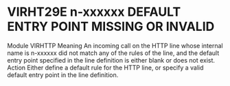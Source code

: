 # VIRHT29E n-xxxxxx DEFAULT ENTRY POINT MISSING OR INVALID
Module
    VIRHTTP
Meaning
    An incoming call on the HTTP line whose internal name is n-xxxxxx did not match any of the rules of the line, and the default entry point specified in the line definition is either blank or does not exist.
Action
    	Either define a default rule for the HTTP line, or specify a valid default entry point in the line definition.
